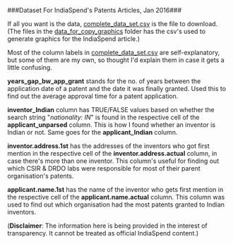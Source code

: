 ###Dataset For IndiaSpend's Patents Articles, Jan 2016###

If all you want is the data, [complete_data_set.csv](complete_data_set.csv) is the file to download. (The files in the [data_for_copy_graphics](data_for_copy_graphics) folder has the csv's used to generate graphics for the IndiaSpend article.)

Most of the column labels in [complete_data_set.csv](complete_data_set.csv) are self-explanatory, but some of them are my own, so thought I'd explain them in case it gets a little confusing. 

**years_gap_bw_app_grant** stands for the no. of years between the application date of a patent and the date it was finally granted. Used this to find out the average approval time for a patent application.

**inventor_Indian** column has TRUE/FALSE values based on whether the search string "*nationality: IN*" is found in the respective cell of the **applicant_unparsed** column. This is how I found whether an inventor is Indian or not. Same goes for the **applicant_Indian** column. 

**inventor.address.1st** has the addresses of the inventors who got first mention in the respective cell of the **inventor.address.actual** column, in case there's more than one inventor. This column's useful for finding out which CSIR & DRDO labs were responsible for most of their parent organisation's patents.

**applicant.name.1st** has the name of the inventor who gets first mention in the respective cell of the **applicant.name.actual** column. This column was used to find out which organisation had the most patents granted to Indian inventors. 

(**Disclaimer**: The information here is being provided in the interest of transparency. It cannot be treated as official IndiaSpend content.)





 



